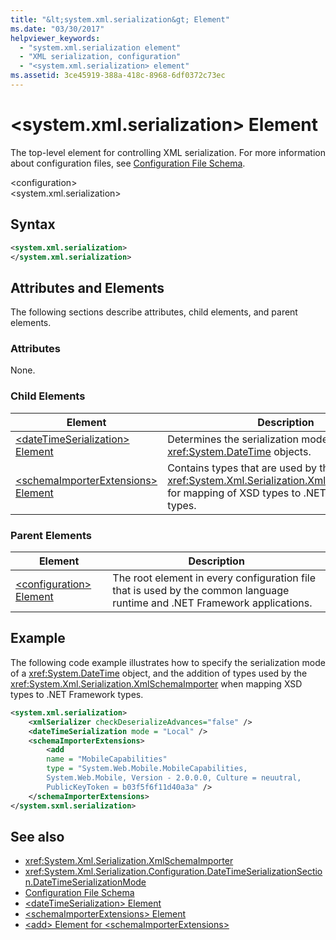 ```yaml
---
title: "&lt;system.xml.serialization&gt; Element"
ms.date: "03/30/2017"
helpviewer_keywords: 
  - "system.xml.serialization element"
  - "XML serialization, configuration"
  - "<system.xml.serialization> element"
ms.assetid: 3ce45919-388a-418c-8968-6df0372c73ec
---
```

# &lt;system.xml.serialization&gt; Element
The top-level element for controlling XML serialization. For more information about configuration files, see [Configuration File Schema](../../../docs/framework/configure-apps/file-schema/index.md).  
  
 \<configuration>  
\<system.xml.serialization>  
  
## Syntax  
  
```xml  
<system.xml.serialization>  
</system.xml.serialization>  
```  
  
## Attributes and Elements  
 The following sections describe attributes, child elements, and parent elements.  
  
### Attributes  
 None.  
  
### Child Elements  
  
|Element|Description|  
|-------------|-----------------|  
|[\<dateTimeSerialization> Element](../../../docs/standard/serialization/datetimeserialization-element.md)|Determines the serialization mode of <xref:System.DateTime> objects.|  
|[\<schemaImporterExtensions> Element](../../../docs/standard/serialization/schemaimporterextensions-element.md)|Contains types that are used by the <xref:System.Xml.Serialization.XmlSchemaImporter> for mapping of XSD types to .NET Framework types.|  
  
### Parent Elements  
  
|Element|Description|  
|-------------|-----------------|  
|[\<configuration> Element](../../../docs/framework/configure-apps/file-schema/configuration-element.md)|The root element in every configuration file that is used by the common language runtime and .NET Framework applications.|  
  
## Example  
 The following code example illustrates how to specify the serialization mode of a <xref:System.DateTime> object, and the addition of types used by the <xref:System.Xml.Serialization.XmlSchemaImporter> when mapping XSD types to .NET Framework types.  
  
```xml  
<system.xml.serialization>  
    <xmlSerializer checkDeserializeAdvances="false" />  
    <dateTimeSerialization mode = "Local" />  
    <schemaImporterExtensions>  
        <add   
        name = "MobileCapabilities"   
        type = "System.Web.Mobile.MobileCapabilities,   
        System.Web.Mobile, Version - 2.0.0.0, Culture = neuutral,   
        PublicKeyToken = b03f5f6f11d40a3a" />  
    </schemaImporterExtensions>  
</system.sxml.serialization>  
```  
  
## See also

- <xref:System.Xml.Serialization.XmlSchemaImporter>  
- <xref:System.Xml.Serialization.Configuration.DateTimeSerializationSection.DateTimeSerializationMode>  
- [Configuration File Schema](../../../docs/framework/configure-apps/file-schema/index.md)  
- [\<dateTimeSerialization> Element](../../../docs/standard/serialization/datetimeserialization-element.md)  
- [\<schemaImporterExtensions> Element](../../../docs/standard/serialization/schemaimporterextensions-element.md)  
- [\<add> Element for \<schemaImporterExtensions>](../../../docs/standard/serialization/add-element-for-schemaimporterextensions.md)
